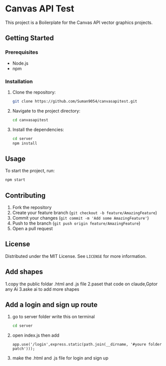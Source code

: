 # Canvas API Test

This project is a Boilerplate for the Canvas API vector graphics projects.

## Getting Started

### Prerequisites

- Node.js
- npm

### Installation

1. Clone the repository:
    ```sh
    git clone https://github.com/Suman9054/canvasapitest.git
    ```
2. Navigate to the project directory:
    ```sh
    cd canvasapitest
    ```
3. Install the dependencies:
    ```sh
    cd server
    npm install
    ```

## Usage

To start the project, run:
```sh
npm start
```

## Contributing

1. Fork the repository
2. Create your feature branch (`git checkout -b feature/AmazingFeature`)
3. Commit your changes (`git commit -m 'Add some AmazingFeature'`)
4. Push to the branch (`git push origin feature/AmazingFeature`)
5. Open a pull request

## License

Distributed under the MIT License. See `LICENSE` for more information.

## Add shapes
  1.copy the public foldar .html and .js file 
  2.paset that code on claude,Gptor any Ai 
  3.aske ai to add more shapes
## Add a login and sign up route 
 1. go to server folder write this on terminal
     ```sh
    cd server
    ```
 2. open   index.js then add 
     ```
     app.use('/login',express.static(path.join(__dirname, '#youre folder patch')));
     ```
3. make the .html and .js file for login and sign up

